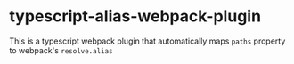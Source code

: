 # typescript-alias-webpack-plugin
This is a typescript webpack plugin that automatically maps `paths` property to webpack's `resolve.alias`
